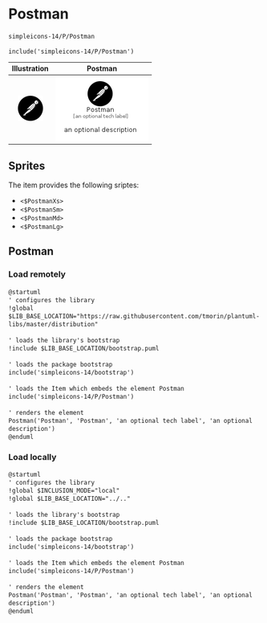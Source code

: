 # Postman


```text
simpleicons-14/P/Postman
```

```text
include('simpleicons-14/P/Postman')
```



| Illustration | Postman |
| :---: | :---: |
| ![illustration for Illustration](../../simpleicons-14/P/Postman.png) | ![illustration for Postman](../../simpleicons-14/P/Postman.Local.png) |



## Sprites
The item provides the following sriptes:

- `<$PostmanXs>`
- `<$PostmanSm>`
- `<$PostmanMd>`
- `<$PostmanLg>`





## Postman

### Load remotely
```plantuml
@startuml
' configures the library
!global $LIB_BASE_LOCATION="https://raw.githubusercontent.com/tmorin/plantuml-libs/master/distribution"

' loads the library's bootstrap
!include $LIB_BASE_LOCATION/bootstrap.puml

' loads the package bootstrap
include('simpleicons-14/bootstrap')

' loads the Item which embeds the element Postman
include('simpleicons-14/P/Postman')

' renders the element
Postman('Postman', 'Postman', 'an optional tech label', 'an optional description')
@enduml
```

### Load locally
```plantuml
@startuml
' configures the library
!global $INCLUSION_MODE="local"
!global $LIB_BASE_LOCATION="../.."

' loads the library's bootstrap
!include $LIB_BASE_LOCATION/bootstrap.puml

' loads the package bootstrap
include('simpleicons-14/bootstrap')

' loads the Item which embeds the element Postman
include('simpleicons-14/P/Postman')

' renders the element
Postman('Postman', 'Postman', 'an optional tech label', 'an optional description')
@enduml
```

